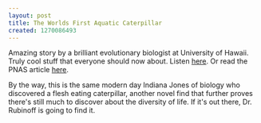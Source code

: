 ```yaml
---
layout: post
title: The Worlds First Aquatic Caterpillar
created: 1270086493
---
```

Amazing story by a brilliant evolutionary biologist at University of Hawaii. Truly cool stuff that everyone should now about. Listen <a href = "http://www.npr.org/templates/story/story.php?storyId=125216857">here</a>. Or read the PNAS article <a href = "http://www.ncbi.nlm.nih.gov/pubmed/20308549">here</a>.

By the way, this is the same modern day Indiana Jones of biology who discovered a flesh eating caterpillar, another novel find that further proves there's still much to discover about the diversity of life. If it's out there, Dr. Rubinoff is going to find it.
